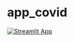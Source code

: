 # app_covid


[![Streamlit App](https://static.streamlit.io/badges/streamlit_badge_black_white.svg)](https://share.streamlit.io/1colete/app_covid/main/covid_app.py)